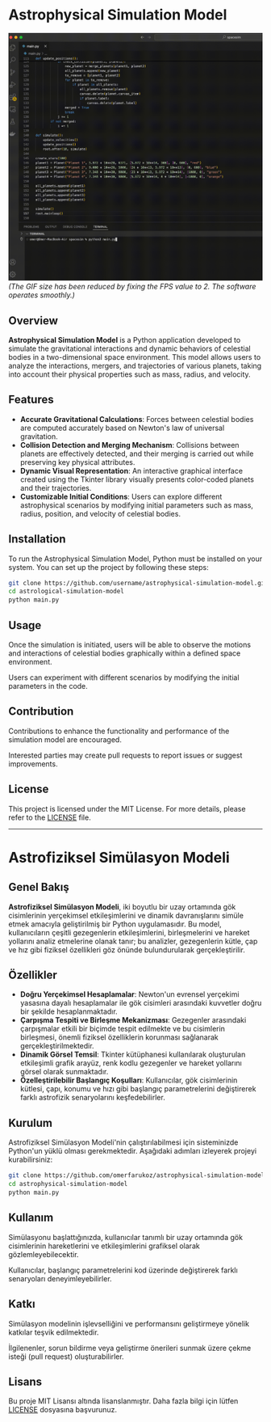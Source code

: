 # Astrophysical Simulation Model

![Example_Image](https://github.com/omerfarukoz/astrophysical-simulation-model/raw/main/example.gif)
*(The GIF size has been reduced by fixing the FPS value to 2. The software operates smoothly.)*

## Overview

**Astrophysical Simulation Model** is a Python application developed to simulate the gravitational interactions and dynamic behaviors of celestial bodies in a two-dimensional space environment. This model allows users to analyze the interactions, mergers, and trajectories of various planets, taking into account their physical properties such as mass, radius, and velocity.

## Features

- **Accurate Gravitational Calculations**: Forces between celestial bodies are computed accurately based on Newton's law of universal gravitation.
- **Collision Detection and Merging Mechanism**: Collisions between planets are effectively detected, and their merging is carried out while preserving key physical attributes.
- **Dynamic Visual Representation**: An interactive graphical interface created using the Tkinter library visually presents color-coded planets and their trajectories.
- **Customizable Initial Conditions**: Users can explore different astrophysical scenarios by modifying initial parameters such as mass, radius, position, and velocity of celestial bodies.

## Installation

To run the Astrophysical Simulation Model, Python must be installed on your system. You can set up the project by following these steps:

```bash
git clone https://github.com/username/astrophysical-simulation-model.git
cd astrological-simulation-model
python main.py
```

## Usage

Once the simulation is initiated, users will be able to observe the motions and interactions of celestial bodies graphically within a defined space environment. 

Users can experiment with different scenarios by modifying the initial parameters in the code.

## Contribution

Contributions to enhance the functionality and performance of the simulation model are encouraged. 

Interested parties may create pull requests to report issues or suggest improvements.

## License

This project is licensed under the MIT License. For more details, please refer to the [LICENSE](LICENSE) file.

---

# Astrofiziksel Simülasyon Modeli

## Genel Bakış

**Astrofiziksel Simülasyon Modeli**, iki boyutlu bir uzay ortamında gök cisimlerinin yerçekimsel etkileşimlerini ve dinamik davranışlarını simüle etmek amacıyla geliştirilmiş bir Python uygulamasıdır. Bu model, kullanıcıların çeşitli gezegenlerin etkileşimlerini, birleşmelerini ve hareket yollarını analiz etmelerine olanak tanır; bu analizler, gezegenlerin kütle, çap ve hız gibi fiziksel özellikleri göz önünde bulundurularak gerçekleştirilir.

## Özellikler

- **Doğru Yerçekimsel Hesaplamalar**: Newton'un evrensel yerçekimi yasasına dayalı hesaplamalar ile gök cisimleri arasındaki kuvvetler doğru bir şekilde hesaplanmaktadır.
- **Çarpışma Tespiti ve Birleşme Mekanizması**: Gezegenler arasındaki çarpışmalar etkili bir biçimde tespit edilmekte ve bu cisimlerin birleşmesi, önemli fiziksel özelliklerin korunması sağlanarak gerçekleştirilmektedir.
- **Dinamik Görsel Temsil**: Tkinter kütüphanesi kullanılarak oluşturulan etkileşimli grafik arayüz, renk kodlu gezegenler ve hareket yollarını görsel olarak sunmaktadır.
- **Özelleştirilebilir Başlangıç Koşulları**: Kullanıcılar, gök cisimlerinin kütlesi, çapı, konumu ve hızı gibi başlangıç parametrelerini değiştirerek farklı astrofizik senaryolarını keşfedebilirler.

## Kurulum

Astrofiziksel Simülasyon Modeli'nin çalıştırılabilmesi için sisteminizde Python'un yüklü olması gerekmektedir. Aşağıdaki adımları izleyerek projeyi kurabilirsiniz:

```bash
git clone https://github.com/omerfarukoz/astrophysical-simulation-model.git
cd astrophysical-simulation-model
python main.py
```

## Kullanım

Simülasyonu başlattığınızda, kullanıcılar tanımlı bir uzay ortamında gök cisimlerinin hareketlerini ve etkileşimlerini grafiksel olarak gözlemleyebilecektir. 

Kullanıcılar, başlangıç parametrelerini kod üzerinde değiştirerek farklı senaryoları deneyimleyebilirler.

## Katkı

Simülasyon modelinin işlevselliğini ve performansını geliştirmeye yönelik katkılar teşvik edilmektedir. 

İlgilenenler, sorun bildirme veya geliştirme önerileri sunmak üzere çekme isteği (pull request) oluşturabilirler.

## Lisans

Bu proje MIT Lisansı altında lisanslanmıştır. Daha fazla bilgi için lütfen [LICENSE](LICENSE) dosyasına başvurunuz.
